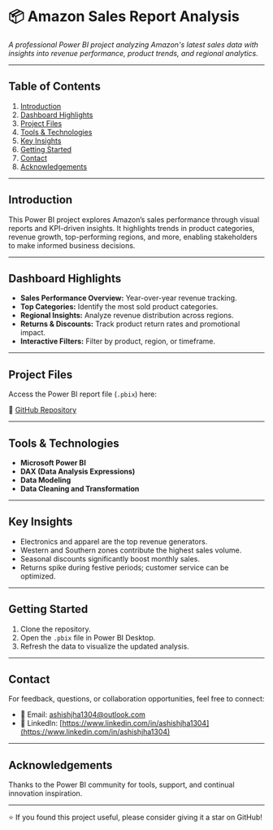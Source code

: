 # 📦 Amazon Sales Report Analysis

_A professional Power BI project analyzing Amazon's latest sales data with insights into revenue performance, product trends, and regional analytics._

---

## Table of Contents
1. [Introduction](#introduction)
2. [Dashboard Highlights](#dashboard-highlights)
3. [Project Files](#project-files)
4. [Tools & Technologies](#tools--technologies)
5. [Key Insights](#key-insights)
6. [Getting Started](#getting-started)
7. [Contact](#contact)
8. [Acknowledgements](#acknowledgements)

---

## Introduction

This Power BI project explores Amazon’s sales performance through visual reports and KPI-driven insights. It highlights trends in product categories, revenue growth, top-performing regions, and more, enabling stakeholders to make informed business decisions.

---

## Dashboard Highlights

- **Sales Performance Overview:** Year-over-year revenue tracking.
- **Top Categories:** Identify the most sold product categories.
- **Regional Insights:** Analyze revenue distribution across regions.
- **Returns & Discounts:** Track product return rates and promotional impact.
- **Interactive Filters:** Filter by product, region, or timeframe.

---

## Project Files

Access the Power BI report file (`.pbix`) here:

🔗 [GitHub Repository](https://github.com/ashishjha1304/Amazon-Sales-Report-Analysis)

---

## Tools & Technologies

- **Microsoft Power BI**  
- **DAX (Data Analysis Expressions)**  
- **Data Modeling**  
- **Data Cleaning and Transformation**

---

## Key Insights

- Electronics and apparel are the top revenue generators.  
- Western and Southern zones contribute the highest sales volume.  
- Seasonal discounts significantly boost monthly sales.  
- Returns spike during festive periods; customer service can be optimized.

---

## Getting Started

1. Clone the repository.  
2. Open the `.pbix` file in Power BI Desktop.  
3. Refresh the data to visualize the updated analysis.

---

## Contact

For feedback, questions, or collaboration opportunities, feel free to connect:

- 📧 Email: ashishjha1304@outlook.com  
- 🔗 LinkedIn: [https://www.linkedin.com/in/ashishjha1304](https://www.linkedin.com/in/ashishjha1304)

---

## Acknowledgements

Thanks to the Power BI community for tools, support, and continual innovation inspiration.

---

⭐ If you found this project useful, please consider giving it a star on GitHub!


